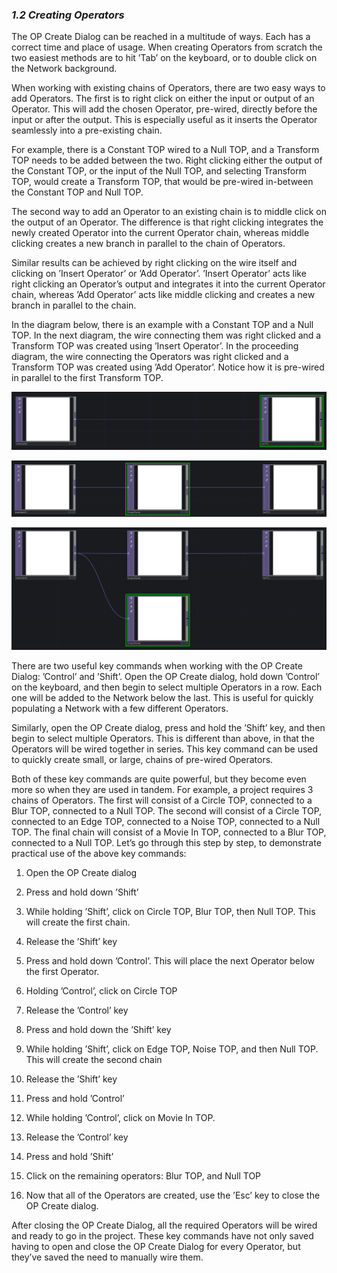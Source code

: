 
### *1.2 Creating Operators*

The OP Create Dialog can be reached in a multitude of ways. Each has a correct time and place of usage. When creating Operators from scratch the two easiest methods are to hit ’Tab’ on the keyboard, or to double click on the Network background.

When working with existing chains of Operators, there are two easy ways to add Operators. The first is to right click on either the input or output of an Operator. This will add the chosen Operator, pre-wired, directly before the input or after the output. This is especially useful as it inserts the Operator seamlessly into a pre-existing chain.

For example, there is a Constant TOP wired to a Null TOP, and a Transform TOP needs to be added between the two. Right clicking either the output of the Constant TOP, or the input of the Null TOP, and selecting Transform TOP, would create a Transform TOP, that would be pre-wired in-between the Constant TOP and Null TOP.

The second way to add an Operator to an existing chain is to middle click on the output of an Operator. The difference is that right clicking integrates the newly created Operator into the current Operator chain, whereas middle clicking creates a new branch in parallel to the chain of Operators.

Similar results can be achieved by right clicking on the wire itself and clicking on ’Insert Operator’ or ’Add Operator’. ’Insert Operator’ acts like right clicking an Operator’s output and integrates it into the current Operator chain, whereas ’Add Operator’ acts like middle clicking and creates a new branch in parallel to the chain.

In the diagram below, there is an example with a Constant TOP and a Null TOP. In the next diagram, the wire connecting them was right clicked and a Transform TOP was created using ’Insert Operator’. In the proceeding diagram, the wire connecting the Operators was right clicked and a Transform TOP was created using ’Add Operator’. Notice how it is pre-wired in parallel to the first Transform TOP.


![img 1.2.1](../img/1.2/creating-operators-1.png)

![img 1.2.2](../img/1.2/creating-operators-2.png)

![img 1.2.3](../img/1.2/creating-operators-3.png)

There are two useful key commands when working with the OP Create Dialog: ’Control’ and ’Shift’. Open the OP Create dialog, hold down ’Control’ on the keyboard, and then begin to select multiple Operators in a row. Each one will be added to the Network below the last. This is useful for quickly populating a Network with a few different Operators.

Similarly, open the OP Create dialog, press and hold the ’Shift’ key, and then begin to select multiple Operators. This is different than above, in that the Operators will be wired together in series. This key command can be used to quickly create small, or large, chains of pre-wired Operators.

Both of these key commands are quite powerful, but they become even more so when they are used
in tandem. For example, a project requires 3 chains of Operators. The first will consist of a Circle TOP, connected to a Blur TOP, connected to a Null TOP. The second will consist of a Circle TOP, connected to an Edge TOP, connected to a Noise TOP, connected to a Null TOP. The final chain will consist of a Movie In TOP, connected to a Blur TOP, connected to a Null TOP. Let’s go through this step by step, to demonstrate practical use of the above key commands:

1. Open the OP Create dialog

2. Press and hold down ’Shift’

3. While holding ’Shift’, click on Circle TOP, Blur TOP, then Null TOP. This will create the first chain.

4. Release the ’Shift’ key

5. Press and hold down ’Control’. This will place the next Operator below the first Operator.

6. Holding ’Control’, click on Circle TOP

7. Release the ’Control’ key

8. Press and hold down the ’Shift’ key

9. While holding ’Shift’, click on Edge TOP, Noise TOP, and then Null TOP. This will create the second chain

10. Release the ’Shift’ key

11. Press and hold ’Control’

12. While holding ’Control’, click on Movie In TOP.

13. Release the ’Control’ key

14. Press and hold ’Shift’

15. Click on the remaining operators: Blur TOP, and Null TOP

16. Now that all of the Operators are created, use the ’Esc’ key to close the OP Create dialog.


After closing the OP Create Dialog, all the required Operators will be wired and ready to go in the project. These key commands have not only saved having to open and close the OP Create Dialog for every Operator, but they’ve saved the need to manually wire them.